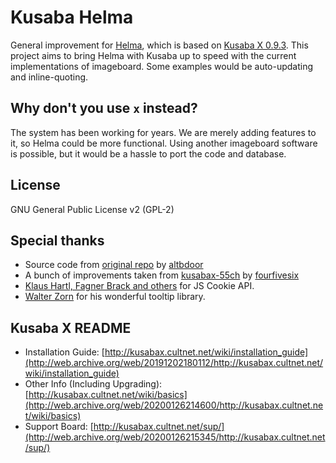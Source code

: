 Kusaba Helma
===

General improvement for [Helma](http://www.helma.xyz/), which is based on [Kusaba X 0.9.3](http://sourceforge.net/projects/kusabax/).
This project aims to bring Helma with Kusaba up to speed with the current
implementations of imageboard. Some examples would be auto-updating and
inline-quoting.


Why don't you use `x` instead?
---

The system has been working for years. We are merely adding features to it, so
Helma could be more functional. Using another imageboard software is possible,
but it would be a hassle to port the code and database.


License
---

GNU General Public License v2 (GPL-2)


Special thanks
---

- Source code from [original repo](https://github.com/altbdoor/kusaba-helma/) by [altbdoor](https://github.com/altbdoor)
- A bunch of improvements taken from [kusabax-55ch](https://github.com/fourfivesix/kusabax-55ch/) by [fourfivesix](https://github.com/fourfivesix)
- [Klaus Hartl, Fagner Brack and others](https://github.com/js-cookie/js-cookie) for JS Cookie API.
- [Walter Zorn](http://www.walterzorn.de/en/tooltip/tooltip_e.htm) for his wonderful tooltip library.

Kusaba X README
---

- Installation Guide: [http://kusabax.cultnet.net/wiki/installation_guide](http://web.archive.org/web/20191202180112/http://kusabax.cultnet.net/wiki/installation_guide)
- Other Info (Including Upgrading): [http://kusabax.cultnet.net/wiki/basics](http://web.archive.org/web/20200126214600/http://kusabax.cultnet.net/wiki/basics)
- Support Board: [http://kusabax.cultnet.net/sup/](http://web.archive.org/web/20200126215345/http://kusabax.cultnet.net/sup/)
